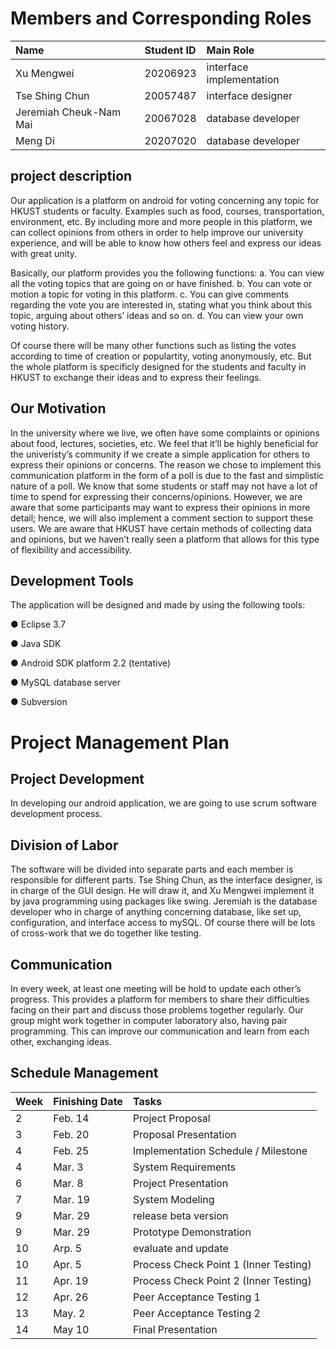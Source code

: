 # Members and Corresponding Roles #

| Name | Student ID | Main Role |
|:-----|:-----------|:----------|
| Xu Mengwei | 20206923   | interface implementation |
|Tse Shing Chun | 20057487   | interface designer |
|Jeremiah Cheuk-Nam Mai | 20067028   | database developer |
|Meng Di | 20207020   | database developer |


## project description ##

Our application is a platform on android for voting concerning any topic for HKUST students or faculty. Examples such as food, courses, transportation, environment, etc. By including more and more people in this platform, we can collect opinions from others in order to help improve our university experience, and will be able to know how others feel and express our ideas with great unity.

Basically, our platform provides you the following functions:
a. You can view all the voting topics that are going on or have finished.
b. You can vote or motion a topic for voting in this platform.
c. You can give comments regarding the vote you are interested in, stating what you think about this topic, arguing about others’ ideas and so on.
d. You can view your own voting history.

Of course there will be many other functions such as listing the votes according to time of creation or populartity, voting anonymously, etc. But the whole platform is specificly designed for the students and faculty in HKUST to exchange their ideas and to express their feelings.

## Our Motivation ##

In the university where we live, we often have some complaints or opinions about food, lectures, societies, etc. We feel that it’ll be highly beneficial for the univeristy’s community if we create a simple application for others to express their opinions or concerns. The reason we chose to implement this communication platform in the form of a poll is due to the fast and simplistic nature of a poll. We know that some students or staff may not have a lot of time to spend for expressing their concerns/opinions. However, we are aware that some participants may want to express their opinions in more detail; hence, we will also implement a comment section to support these users. We are aware that HKUST have certain methods of collecting data and opinions, but  we haven’t really seen a platform that allows for this type of flexibility and accessibility.



## Development Tools ##
The application will be designed and made by using the following tools:

●    Eclipse 3.7

●    Java SDK

●    Android SDK platform 2.2 (tentative)

●    MySQL database server

●    Subversion




# Project Management Plan #

## Project Development ##
In developing our android application, we are going to use scrum software development process.

## Division of Labor ##
The software will be divided into separate parts and each member is responsible for different parts. Tse Shing Chun, as the interface designer, is in charge of the GUI design. He will draw it, and Xu Mengwei implement it by java programming using packages like swing. Jeremiah is the database developer who in charge of anything concerning database, like set up, configuration, and interface access to mySQL.
Of course there will be lots of cross-work that we do together like testing.

## Communication ##
In every week, at least one meeting will be hold to update each other’s progress. This provides a platform for members to share their difficulties facing on their part and discuss those problems together regularly. Our group might work together in computer laboratory also, having pair programming. This can improve our communication and learn from each other, exchanging ideas.

## Schedule Management ##
| Week | Finishing Date | Tasks |
|:-----|:---------------|:------|
| 2    | Feb. 14        | Project Proposal |
| 3    | Feb. 20        | Proposal Presentation |
| 4    | Feb. 25        | Implementation Schedule / Milestone|
| 4    | Mar. 3         | System Requirements |
| 6    | Mar. 8         | Project Presentation |
| 7    | Mar. 19        | System Modeling |
| 9    | Mar. 29        | release beta version|
| 9    | Mar. 29        | Prototype Demonstration |
| 10   | Arp. 5         | evaluate and update |
| 10   | Apr. 5         | Process Check Point 1 (Inner Testing) |
| 11   | Apr. 19        | Process Check Point 2 (Inner Testing) |
| 12   | Apr. 26        | Peer Acceptance Testing 1 |
| 13   | May. 2         | Peer Acceptance Testing 2 |
| 14   | May 10         | Final Presentation |